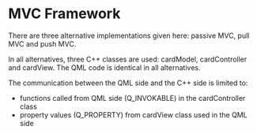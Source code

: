 # MVC Framework

There are three alternative implementations given here: passive MVC, pull MVC and push MVC.

In all alternatives, three C++ classes are used: cardModel, cardController and cardView. The QML code is identical in all alternatives.

The communication between the QML side and the C++ side is limited to:

- functions called from QML side (Q_INVOKABLE) in the cardController class
- property values (Q_PROPERTY) from cardView class used in the QML side
